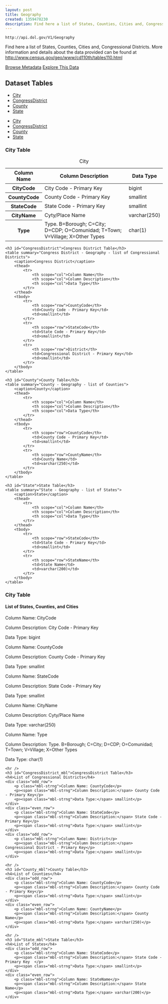```yaml
---
layout: post
title: Geography
created: 1359478230
description: Find here a list of States, Counties, Cities and, Congressional Districts.
---
```


```
http://api.dol.gov/V1/Geography
```

<p>Find here a list of States, Counties, Cities and, Congressional Districts. More information and details about the data provided can be found at <a href="http://www.dol.gov/cgi-bin/leave-dol.asp?exiturl=http://www.census.gov/geo/www/cd110th/tables110.html&amp;exitTitle=U.S.%20Census%20Bureau&amp;fedpage=yes">http://www.census.gov/geo/www/cd110th/tables110.html</a></p>

<a href ="http://api.dol.gov/V1/Geography/$metadata" class="button radius button_dataset">Browse Metadata</a>
<a href ="https://devtools.dol.gov/APISampler/Home/Index1?datasetName=Geography" class="button radius button_dataset">Explore This Data</a>

## Dataset Tables

<div class="dsktp_tbl">
	<ul>
		<li><a href="#City">City</a></li>
		<li><a href="#CongressDistrict">CongressDistrict</a></li>
		<li><a href="#County">County</a></li>
		<li><a href="#State">State</a></li>
	</ul>
</div>

<div class="dsktp_tbl">
	<ul>
		<li><a href="#City_mbl">City</a></li>
		<li><a href="#CongressDistrict_mbl">CongressDistrict</a></li>
		<li><a href="#County_mbl">County</a></li>
		<li><a href="#State_mbl">State</a></li>
	</ul>
</div>

<div class="dsktp_tbl">
	<h3 id="City">City Table</h3>
	<table summary="City - Geography - list of States, Counties, and Cities">
		<caption>City</caption>
		<thead>
			<tr>
				<th scope="col">Column Name</th>
				<th scope="col">Column Description</th>
				<th scope="col">Data Type</th>
			</tr>
		</thead>
		<tbody>
			<tr>
				<th scope="row">CityCode</th>
				<td>City Code - Primary Key</td>
				<td>bigint</td>
			</tr>
			<tr>
				<th scope="row">CountyCode</th>
				<td>County Code - Primary Key</td>
				<td>smallint</td>
			</tr>
			<tr>
				<th scope="row">StateCode</th>
				<td>State Code - Primary Key</td>
				<td>smallint</td>
			</tr>
			<tr>
				<th scope="row">CityName</th>
				<td>Cyty/Place Name</td>
				<td>varchar(250)</td>
			</tr>
			<tr>
				<th scope="row">Type</th>
				<td>Type. B=Borough; C=City; D=CDP; O=Comunidad; T=Town; V=Village; X=Other Types</td>
				<td>char(1)</td>
			</tr>
		</tbody>
	</table>

	<h3 id="CongressDistrict">Congress District Table</h3>
	<table summary="Congress District - Geography - list of Congressional Districts">
		<caption>Congress District</caption>
		<thead>
			<tr>
				<th scope="col">Column Name</th>
				<th scope="col">Column Description</th>
				<th scope="col">Data Type</th>
			</tr>
		</thead>
		<tbody>
			<tr>
				<th scope="row">CountyCode</th>
				<td>County Code - Primary Key</td>
				<td>smallint</td>
			</tr>
			<tr>
				<th scope="row">StateCode</th>
				<td>State Code - Primary Key</td>
				<td>smallint</td>
			</tr>
			<tr>
				<th scope="row">District</th>
				<td>Congressional District - Primary Key</td>
				<td>smallint</td>
			</tr>
		</tbody>
	</table>

	<h3 id="County">County Table</h3>
	<table summary="County - Geography - list of Counties">
		<caption>County</caption>
		<thead>
			<tr>
				<th scope="col">Column Name</th>
				<th scope="col">Column Description</th>
				<th scope="col">Data Type</th>
			</tr>
		</thead>
		<tbody>
			<tr>
				<th scope="row">CountyCode</th>
				<td>County Code - Primary Key</td>
				<td>smallint</td>
			</tr>
			<tr>
				<th scope="row">CountyName</th>
				<td>County Name</td>
				<td>varchar(250)</td>
			</tr>
		</tbody>
	</table>

	<h3 id="State">State Table</h3>
	<table summary="State - Geography - list of States">
		<caption>State</caption>
		<thead>
			<tr>
				<th scope="col">Column Name</th>
				<th scope="col">Column Description</th>
				<th scope="col">Data Type</th>
			</tr>
		</thead>
		<tbody>
			<tr>
				<th scope="row">StateCode</th>
				<td>State Code - Primary Key</td>
				<td>smallint</td>
			</tr>
			<tr>
				<th scope="row">StateName</th>
				<td>State Name</td>
				<td>varchar(200)</td>
			</tr>
		</tbody>
	</table>
</div>

<div class="mbl_tbl">
	<h3 id="City_mbl">City Table</h3>
	<h4>List of States, Counties, and Cities</h4>
	<div class="odd_row">
		<p class="mbl-strng">Column Name: CityCode</p>
		<p><span class="mbl-strng">Column Description:</span> City Code - Primary Key</p>
		<p><span class="mbl-strng">Data Type:</span> bigint</p>		
	</div>
	<div class="even_row">
		<p class="mbl-strng">Column Name: CountyCode</p>
		<p><span class="mbl-strng">Column Description:</span> County Code - Primary Key</p>
		<p><span class="mbl-strng">Data Type:</span> smallint</p>		
	</div>
	<div class="odd_row">
		<p class="mbl-strng">Column Name: StateCode</p>
		<p><span class="mbl-strng">Column Description:</span> State Code - Primary Key</p>
		<p><span class="mbl-strng">Data Type:</span> smallint</p>		
	</div>
	<div class="even_row">
		<p class="mbl-strng">Column Name: CityName</p>
		<p><span class="mbl-strng">Column Description:</span> Cyty/Place Name</p>
		<p><span class="mbl-strng">Data Type:</span> varchar(250)</p>		
	</div>
	<div class="odd_row">
		<p class="mbl-strng">Column Name: Type</p>
		<p><span class="mbl-strng">Column Description:</span> Type. B=Borough; C=City; D=CDP; O=Comunidad; T=Town; V=Village; X=Other Types</p>
		<p><span class="mbl-strng">Data Type:</span> char(1)</p>		
	</div>

	<hr />
	<h3 id="CongressDistrict_mbl">CongressDistrict Table</h3>
	<h4>List of Congressional Districts</h4>
	<div class="odd_row">
		<p class="mbl-strng">Column Name: CountyCode</p>
		<p><span class="mbl-strng">Column Description:</span> County Code - Primary Key</p>
		<p><span class="mbl-strng">Data Type:</span> smallint</p>		
	</div>
	<div class="even_row">
		<p class="mbl-strng">Column Name: StateCode</p>
		<p><span class="mbl-strng">Column Description:</span> State Code - Primary Key</p>
		<p><span class="mbl-strng">Data Type:</span> smallint</p>		
	</div>
	<div class="odd_row">
		<p class="mbl-strng">Column Name: District</p>
		<p><span class="mbl-strng">Column Description:</span> Congressional District - Primary Key</p>
		<p><span class="mbl-strng">Data Type:</span> smallint</p>		
	</div>

	<hr />
	<h3 id="County_mbl">County Table</h3>
	<h4>List of Counties</h4>
	<div class="odd_row">
		<p class="mbl-strng">Column Name: CountyCode</p>
		<p><span class="mbl-strng">Column Description:</span> County Code - Primary Key</p>
		<p><span class="mbl-strng">Data Type:</span> smallint</p>		
	</div>
	<div class="even_row">
		<p class="mbl-strng">Column Name: CountyName</p>
		<p><span class="mbl-strng">Column Description:</span> County Name</p>
		<p><span class="mbl-strng">Data Type:</span> varchar(250)</p>		
	</div>

	<hr />
	<h3 id="State_mbl">State Table</h3>
	<h4>List of States</h4>
	<div class="odd_row">
		<p class="mbl-strng">Column Name: StateCode</p>
		<p><span class="mbl-strng">Column Description:</span> State Code - Primary Key 	</p>
		<p><span class="mbl-strng">Data Type:</span> smallint</p>		
	</div>
	<div class="even_row">
		<p class="mbl-strng">Column Name: StateName</p>
		<p><span class="mbl-strng">Column Description:</span> State Name</p>
		<p><span class="mbl-strng">Data Type:</span> varchar(200)</p>		
	</div>
</div>
